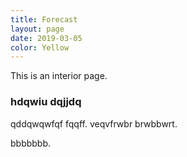 ```yaml
---
title: Forecast
layout: page
date: 2019-03-05
color: Yellow
---
```


This is an interior page.

### hdqwiu dqjjdq

qddqwqwfqf fqqff.
veqvfrwbr brwbbwrt.

bbbbbbb.
